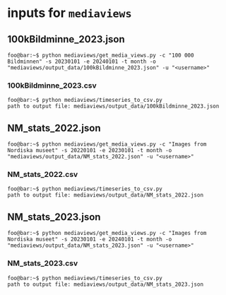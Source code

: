 # inputs for `mediaviews`

## 100kBildminne_2023.json

```console
foo@bar:~$ python mediaviews/get_media_views.py -c "100 000 Bildminnen" -s 20230101 -e 20240101 -t month -o "mediaviews/output_data/100kBildminne_2023.json" -u "<username>"
```

### 100kBildminne_2023.csv

```console
foo@bar:~$ python mediaviews/timeseries_to_csv.py
path to output file: mediaviews/output_data/100kBildminne_2023.json
```

## NM_stats_2022.json

```console
foo@bar:~$ python mediaviews/get_media_views.py -c "Images from Nordiska museet" -s 20220101 -e 20230101 -t month -o "mediaviews/output_data/NM_stats_2022.json" -u "<username>"
```

### NM_stats_2022.csv

```console
foo@bar:~$ python mediaviews/timeseries_to_csv.py
path to output file: mediaviews/output_data/NM_stats_2022.json
```

## NM_stats_2023.json

```console
foo@bar:~$ python mediaviews/get_media_views.py -c "Images from Nordiska museet" -s 20230101 -e 20240101 -t month -o "mediaviews/output_data/NM_stats_2023.json" -u "<username>"
```

### NM_stats_2023.csv

```console
foo@bar:~$ python mediaviews/timeseries_to_csv.py
path to output file: mediaviews/output_data/NM_stats_2023.json
```
